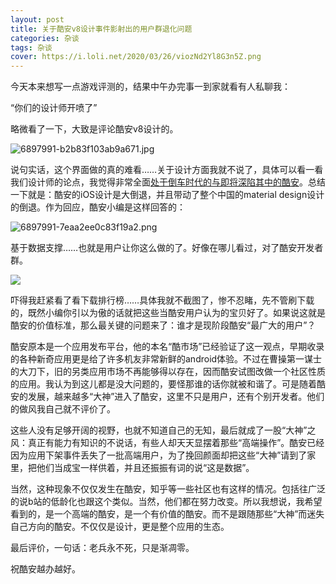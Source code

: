 ```yaml
---
layout: post
title: 关于酷安v8设计事件影射出的用户群退化问题
categories: 杂谈
tags: 杂谈
cover: https://i.loli.net/2020/03/26/viozNd2Yl8G3n5Z.png
---
```


今天本来想写一点游戏评测的，结果中午办完事一到家就看有人私聊我：

“你们的设计师开喷了”

略微看了一下，大致是评论酷安v8设计的。

![6897991-b2b83f103ab9a671.jpg](https://i.loli.net/2020/03/26/7X5Dwvugd1Jtn9o.jpg)

说句实话，这个界面做的真的难看……关于设计方面我就不说了，具体可以看一看我们设计师的论点，我觉得非常全面[处于倒车时代的与即将深陷其中的酷安](https://takuron.top/go?url=https://www.coolapk.com/feed/3908471 )。总结一下就是：酷安的iOS设计是大倒退，并且带动了整个中国的material design设计的倒退。作为回应，酷安小编是这样回答的：

![6897991-7eaa2ee0c83f19a2.png](https://i.loli.net/2020/03/26/SRIuEUpOK8rLh2f.png)

基于数据支撑……也就是用户让你这么做的了。好像在哪儿看过，对了酷安开发者群。

![](https://cdn.jsdelivr.net/gh/takuron/ImgStorage/20200326135853.png)

吓得我赶紧看了看下载排行榜……具体我就不截图了，惨不忍睹，先不管刷下载的，既然小编你引以为傲的话就把这些当酷安用户认为的宝贝好了。如果说这就是酷安的价值标准，那么最关键的问题来了：谁才是现阶段酷安“最广大的用户”？

酷安原本是一个应用发布平台，他的本名“酷市场”已经验证了这一观点，早期收录的各种新奇应用更是给了许多机友非常新鲜的android体验。不过在曹操第一谋士的大刀下，旧的另类应用市场不再能够得以存在，因而酷安试图改做一个社区性质的应用。我认为到这儿都是没大问题的，要怪那谁的话你就被和谐了。可是随着酷安的发展，越来越多“大神”进入了酷安，这里不只是用户，还有个别开发者。他们的做风我自己就不评价了。

这些人没有足够开阔的视野，也就不知道自己的无知，最后就成了一股“大神”之风：真正有能力有知识的不说话，有些人却天天显摆着那些“高端操作”。酷安已经因为应用下架事件丢失了一批高端用户，为了挽回颜面却把这些“大神”请到了家里，把他们当成宝一样供着，并且还振振有词的说“这是数据”。

当然，这种现象不仅仅发生在酷安，知乎等一些社区也有这样的情况。包括往广泛的说b站的低龄化也跟这个类似。当然，他们都在努力改变。所以我想说，我希望看到的，是一个高端的酷安，是一个有价值的酷安。而不是跟随那些“大神”而迷失自己方向的酷安。不仅仅是设计，更是整个应用的生态。

最后评价，一句话：老兵永不死，只是渐凋零。

祝酷安越办越好。
